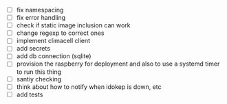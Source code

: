 - [ ] fix namespacing
- [ ] fix error handling
- [ ] check if static image inclusion can work
- [ ] change regexp to correct ones
- [ ] implement climacell client
- [ ] add secrets
- [ ] add db connection (sqlite)
- [ ] provision the raspberry for deployment and also to use a systemd timer to run this thing
- [ ] santiy checking
- [ ] think about how to notify when idokep is down, etc
- [ ] add tests
